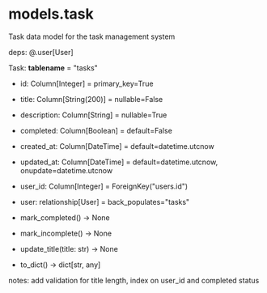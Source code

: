 # models.task
Task data model for the task management system

deps: @.user[User]

Task:
  __tablename__ = "tasks"
  
  - id: Column[Integer] = primary_key=True
  - title: Column[String(200)] = nullable=False
  - description: Column[String] = nullable=True
  - completed: Column[Boolean] = default=False
  - created_at: Column[DateTime] = default=datetime.utcnow
  - updated_at: Column[DateTime] = default=datetime.utcnow, onupdate=datetime.utcnow
  - user_id: Column[Integer] = ForeignKey("users.id")
  
  - user: relationship[User] = back_populates="tasks"
  
  - mark_completed() -> None
  - mark_incomplete() -> None
  - update_title(title: str) -> None
  - to_dict() -> dict[str, any]

notes: add validation for title length, index on user_id and completed status